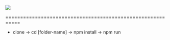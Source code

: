 ![](http://www.reactiongifs.us/wp-content/uploads/2013/10/nuh_uh_conan_obrien.gif)

===========================================================

- clone -> cd [folder-name] -> npm install -> npm run
